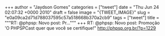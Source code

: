 
+++
author = "Jaydson Gomes"
categories = ["tweet"]
date = "Thu Jun 24 02:07:32 +0000 2010"
draft = false
image = "{TWEET_IMAGE}"
slug = "e0a09ca2d71d788037595c57a518668b370a2cb9"
tags = ["tweet"]
title = """RT: @phpsp: Novo post: Pr..."""
+++
RT: @phpsp: Novo post: Promoção 'O PHPSPCast quer que você se certifique!" http://phpsp.org.br/?p=1229
